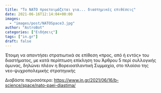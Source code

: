 ```yaml
---
title: "Το ΝΑΤΟ προετοιμάζεται για... διαστημικές επιθέσεις"
date: 2021-06-16T12:14:04+00:00
images:
  - "images/post/NATOSpace3.jpg"
author: "AstroBot"
categories: ["Ειδήσεις"]
tags: ["in.gr"]
draft: false
---
```


Έτοιμη να απαντήσει στρατιωτικά σε επίθεση «προς, από ή εντός» του διαστήματος, με κατά περίπτωση επίκληση του Άρθρου 5 περί συλλογικής άμυνας, δηλώνει πλέον η Βορειοατλαντική Συμμαχία, στο πλαίσιο της νεο-ψυχροπολεμικής στρατηγικής

Διαβάστε περισσότερα: https://www.in.gr/2021/06/16/b-science/space/nato-paei-diastima/

